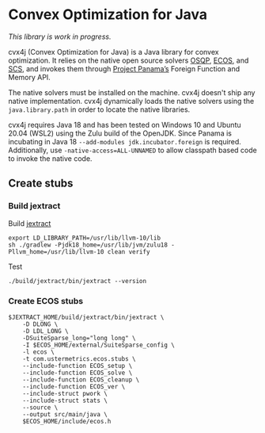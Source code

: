 # Convex Optimization for Java

*This library is work in progress.*

cvx4j (Convex Optimization for Java) is a Java library for convex optimization. It relies on the native open source
solvers [OSQP](https://github.com/osqp/osqp), [ECOS](https://github.com/embotech/ecos), and
[SCS](https://github.com/cvxgrp/scs), and invokes them through
[Project Panama’s](https://openjdk.java.net/projects/panama/) Foreign Function and Memory API.

The native solvers must be installed on the machine. cvx4j doesn't ship any native implementation. cvx4j dynamically
loads the native solvers using the `java.library.path` in order to locate the native libraries.

cvx4j requires Java 18 and has been tested on Windows 10 and Ubuntu 20.04 (WSL2) using the Zulu build of the OpenJDK.
Since Panama is incubating in Java 18 `--add-modules jdk.incubator.foreign` is required. Additionally, use
`-native-access=ALL-UNNAMED` to allow classpath based code to invoke the native code.

## Create stubs

### Build jextract

Build [jextract](https://github.com/openjdk/jextract)

```
export LD_LIBRARY_PATH=/usr/lib/llvm-10/lib
sh ./gradlew -Pjdk18_home=/usr/lib/jvm/zulu18 -Pllvm_home=/usr/lib/llvm-10 clean verify
```

Test

```
./build/jextract/bin/jextract --version
```

### Create ECOS stubs

```
$JEXTRACT_HOME/build/jextract/bin/jextract \
    -D DLONG \
    -D LDL_LONG \
    -DSuiteSparse_long="long long" \
    -I $ECOS_HOME/external/SuiteSparse_config \
    -l ecos \
    -t com.ustermetrics.ecos.stubs \
    --include-function ECOS_setup \
    --include-function ECOS_solve \
    --include-function ECOS_cleanup \
    --include-function ECOS_ver \
    --include-struct pwork \
    --include-struct stats \
    --source \
    --output src/main/java \
    $ECOS_HOME/include/ecos.h
```
